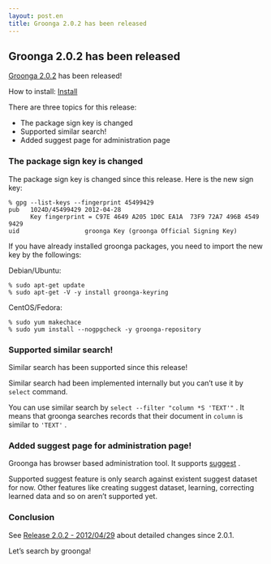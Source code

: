 ```yaml
---
layout: post.en
title: Groonga 2.0.2 has been released
---
```


## Groonga 2.0.2 has been released

[Groonga 2.0.2](/docs/news.html#release-2-0-2) has been released!

How to install: [Install](/docs/install.html)

There are three topics for this release:

-   The package sign key is changed
-   Supported similar search!
-   Added suggest page for administration page

### The package sign key is changed

The package sign key is changed since this release. Here is the new sign key:

    % gpg --list-keys --fingerprint 45499429
    pub   1024D/45499429 2012-04-28
          Key fingerprint = C97E 4649 A205 1D0C EA1A  73F9 72A7 496B 4549 9429
    uid                  groonga Key (groonga Official Signing Key) 

If you have already installed groonga packages, you need to import the new key by the followings:

Debian/Ubuntu:

    % sudo apt-get update
    % sudo apt-get -V -y install groonga-keyring

CentOS/Fedora:

    % sudo yum makechace
    % sudo yum install --nogpgcheck -y groonga-repository

### Supported similar search!

Similar search has been supported since this release!

Similar search had been implemented internally but you can’t use it by `select` command.

You can use similar search by `select --filter "column *S 'TEXT'"` . It means that groonga searches records that their document in `column` is similar to `'TEXT'` .

### Added suggest page for administration page!

Groonga has browser based administration tool. It supports [suggest](/doc/suggest.html) .

Supported suggest feature is only search against existent suggest dataset for now. Other features like creating suggest dataset, learning, correcting learned data and so on aren’t supported yet.

### Conclusion

See [Release 2.0.2 - 2012/04/29](/docs/news.html#release-2-0-2) about detailed changes since 2.0.1.

Let’s search by groonga!
